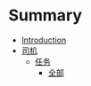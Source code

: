# Summary

* [Introduction](README.md)
* [司机](司机/README.md)
  * [任务](司机/任务.md)
    * [全部](司机/任务/全部.md)


